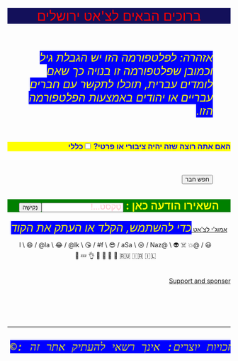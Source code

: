 
<html dir="rtl" lang="hebrew">
  <head>
     <link rel="icon" href="https://linuxtorvalds.com/tux-the-penguin.png"/><title> chatsalem.il.com ~ בית </title>
  </head>
  <body>
    <p>
	  <center> <p>ברוכים הבאים לצ'אט ירושלים </p></center>
	  <br />
	  <ol>
	    <i>
		  אזהרה: לפלטפורמה הזו יש הגבלת גיל וכמובן שפלטפורמה זו בנויה כך שאם לומדים עברית, תוכלו לתקשר עם חברים עבריים או יהודים באמצעות הפלטפורמה הזו.
	    </i>
	  </ol>
	  <br />
	  <h4>
	    האם אתה רוצה שזה יהיה ציבורי או פרטי? <input type="checkbox"/>כללי
	  </h4>
	  <br />
	  <ul>
	    <form action="#/index.html/#/@20221/data-IP-address/@/Ok"><button> חפש חבר </button></form>
	  </ul>
	  <center>
	  <h2>
	    <h2>השאירו הודעה כאן : <input type="text" placeholder="טֶקסט...!"="" required /><button onclick="MyRandom();">נְקִישָׁה</button></h2>
<script>

function MyRandom(){
 var Daneshjoo = ["<h3>שלום. אתה בסדר?</h3>", "<h3>מאיפה אתה?</h3>", "<h3>אישה או גבר?</h3>", "<h3>בן כמה אתה</h3>" , "<h3>בן כמה אתה</h3>" , "<h4>הֱיה שלום</h4>"];
 var RandomString = Math.floor(Math.random() * Daneshjoo.length);
 var result = document.getElementById("Result");
 result.innerHTML = Daneshjoo[RandomString];
}

</script>
<u> אמוג'י לצ'אט </u>
<i>
  כדי להשתמש, הקלד או העתק את הקוד
</i>
<ol> 
  😃 / @l \ 😄 / @la \ 😂 / @lk \ 😘 / #f \ 😎 / aSa \ 😢 / Naz@ \ 👽  ☠️  💥 💤   👌  🐒  🐺  🐙 🎂 🇷🇺 🇮🇷 🇮🇱 🚩 
</ol>
<h2 id="Result"></h2>
	  </h2>
	  </center>
	  <a href="javascript:('https://thekotel.org/en/')"> Support and sponser </a>
    </p>
	<br />
	 <br />
	 <div id="google_translate_element"></div>
<script> 
function googleTranslateElementInit() {
  new google.translate.TranslateElement({
    pageLanguage: 'en'
  }, 'google_translate_element');
}
</script>
<script src="http://translate.google.com/translate_a/element.js?cb=googleTranslateElementInit"></script> 
	<br />
	<hr>
	<p>
	  <i>
	    <tt>
		  <dt>
		    זכויות יוצרים: אינך רשאי להעתיק אתר זה :&copy
		  </dt>
	    </tt>
	  </i>
	</p>
  </body>
  <script>

function MyMessage(){
 alert("Welcome to the My chat");
}

setTimeout(MyMessage, 3000);

</script>
<script>

function MySite(){
 window.location.href="#";
}

setTimeout(MySite, 200000);

</script>
</html>
<style>
  p{font-size: 30px}
  p{background: rgb(19, 16, 90)}
  p{color: red}
  i{font-size: 25px}
  i{background: blue}
  i{color: yellow}
  h4{font-size:17px}
  h4{background: yellow}
  h4{color: blue}
  h3{background: gold}
  h3{font-size: 18px}
  h3{color:blue}
  h2{ font-size: 24px }
  h2{ color: yellow }
  h2{ background:green }
  h5{font-size: 32px}
  ::placeholder{ font-size: 19px}
  ::placeholder{ color: pink }
  ::placeholder{ background: rgba(21,190,98}
  body{background: #f8f8f8}
  a{ font-size: 22px }
  a{ color: blue }
  a{ background: rgba(125,26,241) }
</style>
<!--- 
      אתר זה מחובר לשרתים בארה"ב, כולל .com ו-
כיבדנו את כל הפרטיות שלהם.
 --->
 
 
 
 <!-- این فقط یک مدل است. مخصوص یهودیان ایرانی مقیم ایران و خارج عالی است ممنون -->
